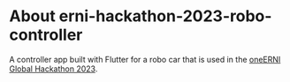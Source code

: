 # About erni-hackathon-2023-robo-controller

A controller app built with Flutter for a robo car that is used in the [oneERNI Global Hackathon 2023](https://www.events.erni/hackathon).